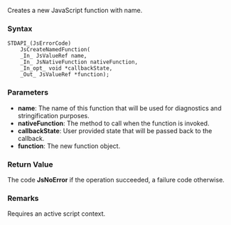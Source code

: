 Creates a new JavaScript function with name. 
### Syntax 
```
STDAPI_(JsErrorCode)
    JsCreateNamedFunction(
    _In_ JsValueRef name,
    _In_ JsNativeFunction nativeFunction,
    _In_opt_ void *callbackState,
    _Out_ JsValueRef *function);
```
### Parameters 
* __name__: The name of this function that will be used for diagnostics and stringification purposes.
* __nativeFunction__: The method to call when the function is invoked.
* __callbackState__:  User provided state that will be passed back to the callback.
* __function__: The new function object.

### Return Value 
The code **JsNoError** if the operation succeeded, a failure code otherwise.
### Remarks 
Requires an active script context.

